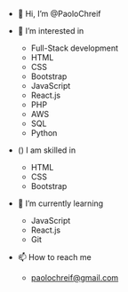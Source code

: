 - 👋 Hi, I’m @PaoloChreif

- 👀 I’m interested in 
   - Full-Stack development
   - HTML
   - CSS
   - Bootstrap
   - JavaScript
   - React.js
   - PHP
   - AWS
   - SQL
   - Python
   
- () I am skilled in
   - HTML
   - CSS
   - Bootstrap


- 🌱 I’m currently learning 
   - JavaScript
   - React.js
   - Git
 
- 📫 How to reach me
   - paolochreif@gmail.com
  
<!---
PaoloChreif/PaoloChreif is a ✨ special ✨ repository because its `README.md` (this file) appears on your GitHub profile.
You can click the Preview link to take a look at your changes.
--->
